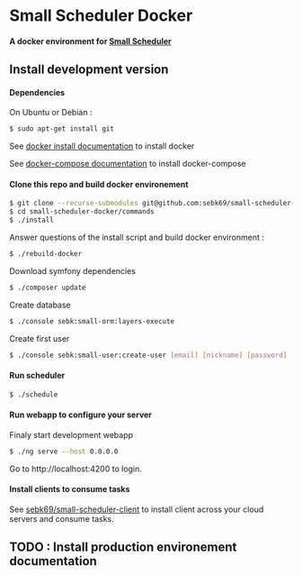 # Small Scheduler Docker
#### A docker environment for [Small Scheduler](https://github.com/sebk69/small-scheduler)

## Install development version

#### Dependencies

On Ubuntu or Debian :
``` bash
$ sudo apt-get install git
```

See [docker install documentation](https://docs.docker.com/install/linux/docker-ce/ubuntu) to install docker

See [docker-compose documentation](https://docs.docker.com/compose/install) to install docker-compose

#### Clone this repo and build docker environement

``` bash
$ git clone --recurse-submodules git@github.com:sebk69/small-scheduler-docker.git
$ cd small-scheduler-docker/commands
$ ./install
```

Answer questions of the install script and build docker environment :
``` bash
$ ./rebuild-docker
```

Download symfony dependencies
``` bash
$ ./composer update
```

Create database
``` bash
$ ./console sebk:small-orm:layers-execute
```

Create first user
``` bash
$ ./console sebk:small-user:create-user [email] [nickname] [password]
```

#### Run scheduler
``` bash
$ ./schedule
```

#### Run webapp to configure your server

Finaly start development webapp
``` bash
$ ./ng serve --host 0.0.0.0
```

Go to http://localhost:4200 to login.

#### Install clients to consume tasks

See [sebk69/small-scheduler-client](https://github.com/sebk69/small-scheduler-client) to install client across your cloud servers and consume tasks.

## TODO : Install production environement documentation